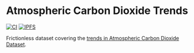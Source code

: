 # Atmospheric Carbon Dioxide Trends

[![CI](https://badge.svg)](https://github.com/datonic/atmospheric-carbon-dioxide-trends/actions/workflows/ci.yml)
[![IPFS](https://bafkreidgloqljytmzyiu277ssnt5s2wziqrtk27pku4rzahkd4g5touy4e-blue?logo=ipfs)](https://bafkreidgloqljytmzyiu277ssnt5s2wziqrtk27pku4rzahkd4g5touy4e.ipfs.w3s.link/)

Frictionless dataset covering the [trends in Atmospheric Carbon Dioxide Dataset](bafkreidgloqljytmzyiu277ssnt5s2wziqrtk27pku4rzahkd4g5touy4e).

